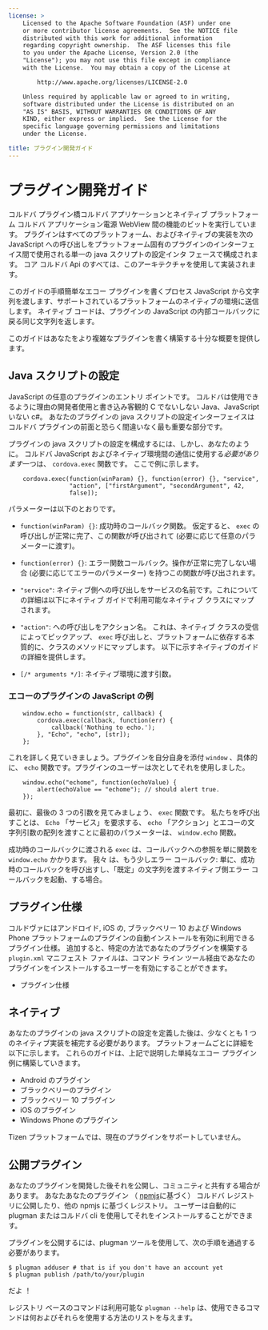 ```yaml
---
license: >
    Licensed to the Apache Software Foundation (ASF) under one
    or more contributor license agreements.  See the NOTICE file
    distributed with this work for additional information
    regarding copyright ownership.  The ASF licenses this file
    to you under the Apache License, Version 2.0 (the
    "License"); you may not use this file except in compliance
    with the License.  You may obtain a copy of the License at

        http://www.apache.org/licenses/LICENSE-2.0

    Unless required by applicable law or agreed to in writing,
    software distributed under the License is distributed on an
    "AS IS" BASIS, WITHOUT WARRANTIES OR CONDITIONS OF ANY
    KIND, either express or implied.  See the License for the
    specific language governing permissions and limitations
    under the License.

title: プラグイン開発ガイド
---
```


# プラグイン開発ガイド

コルドバ プラグイン橋コルドバ アプリケーションとネイティブ プラットフォーム コルドバ アプリケーション電源 WebView 間の機能のビットを実行しています。 プラグインはすべてのプラットフォーム、およびネイティブの実装を次の JavaScript への呼び出しをプラットフォーム固有のプラグインのインターフェイス間で使用される単一の java スクリプトの設定インタ フェースで構成されます。 コア コルドバ Api のすべては、このアーキテクチャを使用して実装されます。

このガイドの手順簡単なエコー プラグインを書くプロセス JavaScript から文字列を渡します、サポートされているプラットフォームのネイティブの環境に送信します。 ネイティブ コードは、プラグインの JavaScript の内部コールバックに戻る同じ文字列を返します。

このガイドはあなたをより複雑なプラグインを書く構築する十分な概要を提供します。

## Java スクリプトの設定

JavaScript の任意のプラグインのエントリ ポイントです。 コルドバは使用できるように理由の開発者使用と書き込み客観的 C でないしない Java、JavaScript いない c#。 あなたのプラグインの java スクリプトの設定インターフェイスはコルドバ プラグインの前面と恐らく間違いなく最も重要な部分です。

プラグインの java スクリプトの設定を構成するには、しかし、あなたのように。 コルドバ JavaScript およびネイティブ環境間の通信に使用する*必要があります*一つは、 `cordova.exec` 関数です。 ここで例に示します。

        cordova.exec(function(winParam) {}, function(error) {}, "service",
                     "action", ["firstArgument", "secondArgument", 42,
                     false]);
    

パラメーターは以下のとおりです。

*   `function(winParam) {}`: 成功時のコールバック関数。 仮定すると、 `exec` の呼び出しが正常に完了、この関数が呼び出されて (必要に応じて任意のパラメーターに渡す)。

*   `function(error) {}`: エラー関数コールバック。操作が正常に完了しない場合 (必要に応じてエラーのパラメーター) を持つこの関数が呼び出されます。

*   `"service"`: ネイティブ側への呼び出しをサービスの名前です。これについての詳細は以下にネイティブ ガイドで利用可能なネイティブ クラスにマップされます。

*   `"action"`: への呼び出しをアクション名。 これは、ネイティブ クラスの受信によってピックアップ、 `exec` 呼び出しと、プラットフォームに依存する本質的に、クラスのメソッドにマップします。 以下に示すネイティブのガイドの詳細を提供します。

*   `[/* arguments */]`: ネイティブ環境に渡す引数。

### エコーのプラグインの JavaScript の例

        window.echo = function(str, callback) {
            cordova.exec(callback, function(err) {
                callback('Nothing to echo.');
            }, "Echo", "echo", [str]);
        };
    

これを詳しく見ていきましょう。プラグインを自分自身を添付 `window` 、具体的に、 `echo` 関数です。プラグインのユーザーは次としてそれを使用しました。

        window.echo("echome", function(echoValue) {
            alert(echoValue == "echome"); // should alert true.
        });
    

最初に、最後の 3 つの引数を見てみましょう、 `exec` 関数です。 私たちを呼び出すことは、 `Echo` 「サービス」を要求する、 `echo` 「アクション」とエコーの文字列引数の配列を渡すことに最初のパラメーターは、 `window.echo` 関数。

成功時のコールバックに渡される `exec` は、コールバックへの参照を単に関数を `window.echo` かかります。 我々 は、もう少しエラー コールバック: 単に、成功時のコールバックを呼び出すし、「既定」の文字列を渡すネイティブ側エラー コールバックを起動、する場合。

## プラグイン仕様

コルドヴァにはアンドロイド, iOS の, ブラックベリー 10 および Windows Phone プラットフォームのプラグインの自動インストールを有効に利用できるプラグイン仕様。 追加すると、特定の方法であなたのプラグインを構築する `plugin.xml` マニフェスト ファイルは、コマンド ライン ツール経由であなたのプラグインをインストールするユーザーを有効にすることができます。

*   プラグイン仕様

## ネイティブ

あなたのプラグインの java スクリプトの設定を定義した後は、少なくとも 1 つのネイティブ実装を補完する必要があります。 プラットフォームごとに詳細を以下に示します。 これらのガイドは、上記で説明した単純なエコー プラグイン例に構築していきます。

*   Android のプラグイン
*   ブラックベリーのプラグイン
*   ブラックベリー 10 プラグイン
*   iOS のプラグイン
*   Windows Phone のプラグイン

Tizen プラットフォームでは、現在のプラグインをサポートしていません。

## 公開プラグイン

あなたのプラグインを開発した後それを公開し、コミュニティと共有する場合があります。 あなたあなたのプラグイン （ [npmjs][1]に基づく） コルドバ レジストリに公開したり、他の npmjs に基づくレジストリ。 ユーザーは自動的に plugman またはコルドバ cli を使用してそれをインストールすることができます。

 [1]: https://github.com/isaacs/npmjs.org

プラグインを公開するには、plugman ツールを使用して、次の手順を通過する必要があります。

    $ plugman adduser # that is if you don't have an account yet
    $ plugman publish /path/to/your/plugin
    

だよ ！

レジストリ ベースのコマンドは利用可能な `plugman --help` は、使用できるコマンドは何およびそれらを使用する方法のリストを与えます。